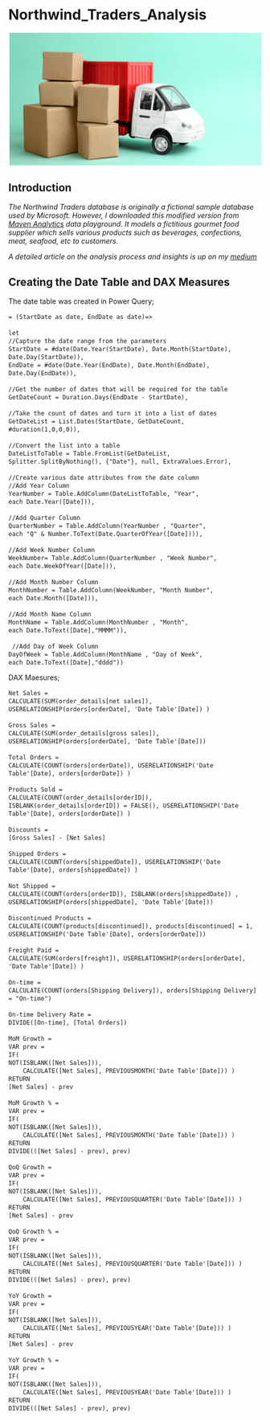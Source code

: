 # Northwind_Traders_Analysis       

![](selecting_supplier.png)   

## Introduction      
_The Northwind Traders database is originally a fictional sample database used by Microsoft. However, I downloaded this modified version from [Maven Analytics](https://www.mavenanalytics.io/) data playground. It models a fictitious gourmet food supplier which sells various products such as beverages, confections, meat, seafood, etc to customers._     

_A detailed article on the analysis process and insights is up on my [medium]()_    


## Creating the Date Table and DAX Measures             

The date table was created in Power Query;     

    = (StartDate as date, EndDate as date)=>        
    
    let         
    //Capture the date range from the parameters
    StartDate = #date(Date.Year(StartDate), Date.Month(StartDate), 
    Date.Day(StartDate)),
    EndDate = #date(Date.Year(EndDate), Date.Month(EndDate), 
    Date.Day(EndDate)),      

    //Get the number of dates that will be required for the table
    GetDateCount = Duration.Days(EndDate - StartDate),

    //Take the count of dates and turn it into a list of dates
    GetDateList = List.Dates(StartDate, GetDateCount, 
    #duration(1,0,0,0)),

    //Convert the list into a table
    DateListToTable = Table.FromList(GetDateList, 
    Splitter.SplitByNothing(), {"Date"}, null, ExtraValues.Error),

    //Create various date attributes from the date column
    //Add Year Column
    YearNumber = Table.AddColumn(DateListToTable, "Year", 
    each Date.Year([Date])),

    //Add Quarter Column
    QuarterNumber = Table.AddColumn(YearNumber , "Quarter", 
    each "Q" & Number.ToText(Date.QuarterOfYear([Date]))),

    //Add Week Number Column
    WeekNumber= Table.AddColumn(QuarterNumber , "Week Number", 
    each Date.WeekOfYear([Date])),

    //Add Month Number Column
    MonthNumber = Table.AddColumn(WeekNumber, "Month Number", 
    each Date.Month([Date])),

    //Add Month Name Column
    MonthName = Table.AddColumn(MonthNumber , "Month", 
    each Date.ToText([Date],"MMMM")),

     //Add Day of Week Column
    DayOfWeek = Table.AddColumn(MonthName , "Day of Week", 
    each Date.ToText([Date],"dddd"))         

DAX Maesures;     

    Net Sales =     
    CALCULATE(SUM(order_details[net sales]), USERELATIONSHIP(orders[orderDate], 'Date Table'[Date]) )   

    Gross Sales =
    CALCULATE(SUM(order_details[gross sales]), USERELATIONSHIP(orders[orderDate], 'Date Table'[Date]))    

    Total Orders =    
    CALCULATE(COUNT(orders[orderDate]), USERELATIONSHIP('Date Table'[Date], orders[orderDate]) )   

    Products Sold =
    CALCULATE(COUNT(order_details[orderID]), ISBLANK(order_details[orderID]) = FALSE(), USERELATIONSHIP('Date Table'[Date], orders[orderDate]) )

    Discounts =
    [Gross Sales] - [Net Sales]

    Shipped Orders =
    CALCULATE(COUNT(orders[shippedDate]), USERELATIONSHIP('Date Table'[Date], orders[shippedDate]) ) 

    Not Shipped =
    CALCULATE(COUNT(orders[orderID]), ISBLANK(orders[shippedDate]) , USERELATIONSHIP(orders[shippedDate], 'Date Table'[Date]))

    Discontinued Products =
    CALCULATE(COUNT(products[discontinued]), products[discontinued] = 1, USERELATIONSHIP('Date Table'[Date], orders[orderDate]))

    Freight Paid =
    CALCULATE(SUM(orders[freight]), USERELATIONSHIP(orders[orderDate], 'Date Table'[Date]) )

    On-time =
    CALCULATE(COUNT(orders[Shipping Delivery]), orders[Shipping Delivery] = "On-time") 

    On-time Delivery Rate =
    DIVIDE([On-time], [Total Orders]) 

    MoM Growth = 
    VAR prev =
    IF(
    NOT(ISBLANK([Net Sales])),
        CALCULATE([Net Sales], PREVIOUSMONTH('Date Table'[Date])) )
    RETURN
    [Net Sales] - prev

    MoM Growth % = 
    VAR prev =
    IF(
    NOT(ISBLANK([Net Sales])),
        CALCULATE([Net Sales], PREVIOUSMONTH('Date Table'[Date])) )
    RETURN
    DIVIDE(([Net Sales] - prev), prev) 

    QoQ Growth = 
    VAR prev =
    IF(
    NOT(ISBLANK([Net Sales])),
        CALCULATE([Net Sales], PREVIOUSQUARTER('Date Table'[Date])) )
    RETURN
    [Net Sales] - prev

    QoQ Growth % = 
    VAR prev =
    IF(
    NOT(ISBLANK([Net Sales])),
        CALCULATE([Net Sales], PREVIOUSQUARTER('Date Table'[Date])) )
    RETURN
    DIVIDE(([Net Sales] - prev), prev)

    YoY Growth = 
    VAR prev =
    IF(
    NOT(ISBLANK([Net Sales])),
        CALCULATE([Net Sales], PREVIOUSYEAR('Date Table'[Date])) )
    RETURN
    [Net Sales] - prev

    YoY Growth % = 
    VAR prev =
    IF(
    NOT(ISBLANK([Net Sales])),
        CALCULATE([Net Sales], PREVIOUSYEAR('Date Table'[Date])) )
    RETURN
    DIVIDE(([Net Sales] - prev), prev) 
    

    

